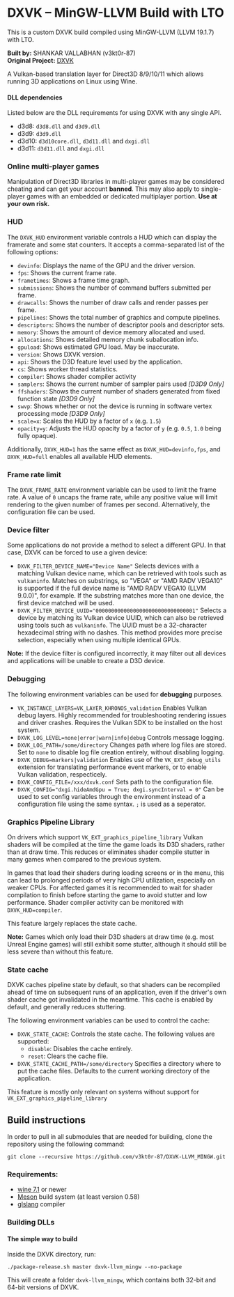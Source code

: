 # DXVK – MinGW-LLVM Build with LTO
This is a custom DXVK build compiled using MinGW-LLVM (LLVM 19.1.7) with LTO.

**Built by:** SHANKAR VALLABHAN (v3kt0r-87)
<br>
**Original Project:** [DXVK](https://github.com/doitsujin/dxvk)  


A Vulkan-based translation layer for Direct3D 8/9/10/11 which allows running 3D applications on Linux using Wine.

#### DLL dependencies 
Listed below are the DLL requirements for using DXVK with any single API.

- d3d8: `d3d8.dll` and `d3d9.dll`
- d3d9: `d3d9.dll`
- d3d10: `d3d10core.dll`, `d3d11.dll` and `dxgi.dll`
- d3d11: `d3d11.dll` and `dxgi.dll`

### Online multi-player games
Manipulation of Direct3D libraries in multi-player games may be considered cheating and can get your account **banned**. This may also apply to single-player games with an embedded or dedicated multiplayer portion. **Use at your own risk.**

### HUD
The `DXVK_HUD` environment variable controls a HUD which can display the framerate and some stat counters. It accepts a comma-separated list of the following options:
- `devinfo`: Displays the name of the GPU and the driver version.
- `fps`: Shows the current frame rate.
- `frametimes`: Shows a frame time graph.
- `submissions`: Shows the number of command buffers submitted per frame.
- `drawcalls`: Shows the number of draw calls and render passes per frame.
- `pipelines`: Shows the total number of graphics and compute pipelines.
- `descriptors`: Shows the number of descriptor pools and descriptor sets.
- `memory`: Shows the amount of device memory allocated and used.
- `allocations`: Shows detailed memory chunk suballocation info.
- `gpuload`: Shows estimated GPU load. May be inaccurate.
- `version`: Shows DXVK version.
- `api`: Shows the D3D feature level used by the application.
- `cs`: Shows worker thread statistics.
- `compiler`: Shows shader compiler activity
- `samplers`: Shows the current number of sampler pairs used *[D3D9 Only]*
- `ffshaders`: Shows the current number of shaders generated from fixed function state *[D3D9 Only]*
- `swvp`: Shows whether or not the device is running in software vertex processing mode *[D3D9 Only]*
- `scale=x`: Scales the HUD by a factor of `x` (e.g. `1.5`)
- `opacity=y`: Adjusts the HUD opacity by a factor of `y` (e.g. `0.5`, `1.0` being fully opaque).

Additionally, `DXVK_HUD=1` has the same effect as `DXVK_HUD=devinfo,fps`, and `DXVK_HUD=full` enables all available HUD elements.

### Frame rate limit
The `DXVK_FRAME_RATE` environment variable can be used to limit the frame rate. A value of `0` uncaps the frame rate, while any positive value will limit rendering to the given number of frames per second. Alternatively, the configuration file can be used.

### Device filter
Some applications do not provide a method to select a different GPU. In that case, DXVK can be forced to use a given device:
- `DXVK_FILTER_DEVICE_NAME="Device Name"` Selects devices with a matching Vulkan device name, which can be retrieved with tools such as `vulkaninfo`. Matches on substrings, so "VEGA" or "AMD RADV VEGA10" is supported if the full device name is "AMD RADV VEGA10 (LLVM 9.0.0)", for example. If the substring matches more than one device, the first device matched will be used.
- `DXVK_FILTER_DEVICE_UUID="00000000000000000000000000000001"` Selects a device by matching its Vulkan device UUID, which can also be retrieved using tools such as `vulkaninfo`. The UUID must be a 32-character hexadecimal string with no dashes. This method provides more precise selection, especially when using multiple identical GPUs.

**Note:** If the device filter is configured incorrectly, it may filter out all devices and applications will be unable to create a D3D device.

### Debugging
The following environment variables can be used for **debugging** purposes.
- `VK_INSTANCE_LAYERS=VK_LAYER_KHRONOS_validation` Enables Vulkan debug layers. Highly recommended for troubleshooting rendering issues and driver crashes. Requires the Vulkan SDK to be installed on the host system.
- `DXVK_LOG_LEVEL=none|error|warn|info|debug` Controls message logging.
- `DXVK_LOG_PATH=/some/directory` Changes path where log files are stored. Set to `none` to disable log file creation entirely, without disabling logging.
- `DXVK_DEBUG=markers|validation` Enables use of the `VK_EXT_debug_utils` extension for translating performance event markers, or to enable Vulkan validation, respecticely.
- `DXVK_CONFIG_FILE=/xxx/dxvk.conf` Sets path to the configuration file.
- `DXVK_CONFIG="dxgi.hideAmdGpu = True; dxgi.syncInterval = 0"` Can be used to set config variables through the environment instead of a configuration file using the same syntax. `;` is used as a seperator.

### Graphics Pipeline Library
On drivers which support `VK_EXT_graphics_pipeline_library` Vulkan shaders will be compiled at the time the game loads its D3D shaders, rather than at draw time. This reduces or eliminates shader compile stutter in many games when compared to the previous system.

In games that load their shaders during loading screens or in the menu, this can lead to prolonged periods of very high CPU utilization, especially on weaker CPUs. For affected games it is recommended to wait for shader compilation to finish before starting the game to avoid stutter and low performance. Shader compiler activity can be monitored with `DXVK_HUD=compiler`.

This feature largely replaces the state cache.

**Note:** Games which only load their D3D shaders at draw time (e.g. most Unreal Engine games) will still exhibit some stutter, although it should still be less severe than without this feature.

### State cache
DXVK caches pipeline state by default, so that shaders can be recompiled ahead of time on subsequent runs of an application, even if the driver's own shader cache got invalidated in the meantime. This cache is enabled by default, and generally reduces stuttering.

The following environment variables can be used to control the cache:
- `DXVK_STATE_CACHE`: Controls the state cache. The following values are supported:
  - `disable`: Disables the cache entirely.
  - `reset`: Clears the cache file.
- `DXVK_STATE_CACHE_PATH=/some/directory` Specifies a directory where to put the cache files. Defaults to the current working directory of the application.

This feature is mostly only relevant on systems without support for `VK_EXT_graphics_pipeline_library`

## Build instructions

In order to pull in all submodules that are needed for building, clone the repository using the following command:
```
git clone --recursive https://github.com/v3kt0r-87/DXVK-LLVM_MINGW.git
```

### Requirements:
- [wine 7.1](https://www.winehq.org/) or newer
- [Meson](https://mesonbuild.com/) build system (at least version 0.58)
- [glslang](https://github.com/KhronosGroup/glslang) compiler

### Building DLLs

#### The simple way to build
Inside the DXVK directory, run:
```
./package-release.sh master dxvk-llvm_mingw --no-package
```

This will create a folder `dxvk-llvm_mingw`, which contains both 32-bit and 64-bit versions of DXVK.

